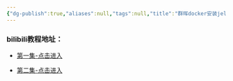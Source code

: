 ```yaml
---
{"dg-publish":true,"aliases":null,"tags":null,"title":"群晖docker安装jellyfin影视系统","permalink":"/0102 二级系统/docker/群晖docker安装jellyfin影视系统/","dgPassFrontmatter":true,"noteIcon":""}
---
```




### bilibili教程地址：

* [第一集-点击进入](https://www.bilibili.com/video/BV16u411177n/?spm_id_from=333.999.0.0)

* [第二集-点击进入](https://www.bilibili.com/video/BV1Gt4y1x7GQ/?spm_id_from=333.999.0.0)


